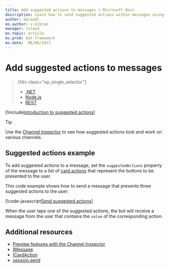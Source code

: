 ```yaml
---
title: Add suggested actions to messages | Microsoft Docs
description: Learn how to send suggested actions within messages using the Bot Builder SDK for Node.js.
author: kbrandl
ms.author: v-kibran
manager: rstand
ms.topic: article
ms.prod: bot-framework
ms.date:  06/06/2017
---
```


# Add suggested actions to messages
> [!div class="op_single_selector"]
> - [.NET](../dotnet/bot-builder-dotnet-add-suggested-actions.md)
> - [Node.js](../nodejs/bot-builder-nodejs-send-suggested-actions.md)
> - [REST](../rest-api/bot-framework-rest-connector-add-suggested-actions.md)

[!include[Introduction to suggested actions](~/includes/snippet-suggested-actions-intro.md)] 

> [!TIP]
> Use the [Channel Inspector][channelInspector] to see how suggested actions look and work on various channels.

## Suggested actions example

To add suggested actions to a message, set the `suggestedActions` property of the message to a list of [card actions][ICardAction] that represent the buttons to be presented to the user.

This code example shows how to send a message that presents three suggested actions to the user:

[!code-javascript[Send suggested actions](~/includes/code/node-send-suggested-actions.js#sendSuggestedActions)]

When the user taps one of the suggested actions, the bot will receive a message from the user that contains the `value` of the corresponding action.

## Additional resources

* [Preview features with the Channel Inspector][inspector]
* [IMessage][IMessage]
* [ICardAction][ICardAction]
* [session.send][SessionSend]

[IMessage]: http://docs.botframework.com/en-us/node/builder/chat-reference/interfaces/_botbuilder_d_.imessage

[SessionSend]: https://docs.botframework.com/en-us/node/builder/chat-reference/classes/_botbuilder_d_.session.html#send

[ICardAction]: https://docs.botframework.com/en-us/node/builder/chat-reference/interfaces/_botbuilder_d_.icardaction.html

[inspector]: ../portal-channel-inspector.md

[channelInspector]: https://docs.botframework.com/en-us/channel-inspector/channels/Skype/